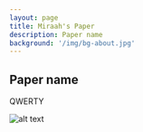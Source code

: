 ```yaml
---
layout: page
title: Miraah's Paper
description: Paper name
background: '/img/bg-about.jpg'
---
```



## Paper name

QWERTY

![alt text]()